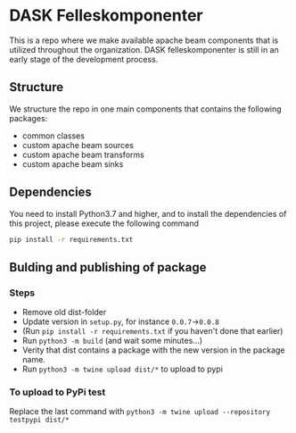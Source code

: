 # DASK Felleskomponenter

This is a repo where we make available apache beam components that is utilized throughout the organization. DASK
felleskomponenter is still in an early stage of the development process.

## Structure

We structure the repo in one main components that contains the following packages:

- common classes
- custom apache beam sources
- custom apache beam transforms
- custom apache beam sinks

## Dependencies

You need to install Python3.7 and higher, and to install the dependencies of this project, please execute the following
command

```bash
pip install -r requirements.txt
```

## Bulding and publishing of package

### Steps

- Remove old dist-folder
- Update version in `setup.py`, for instance `0.0.7`->`0.0.8`
- (Run `pip install -r requirements.txt` if you haven't done that earlier)
- Run `python3 -m build` (and wait some minutes...)
- Verity that dist contains a package with the new version in the package name.
- Run `python3 -m twine upload dist/*` to upload to pypi

### To upload to PyPi test

Replace the last command with `python3 -m twine upload --repository testpypi dist/*`
